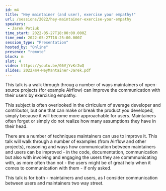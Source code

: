 ```yaml
---
id: m4
title: "Hey maintainer (and user), exercise your empathy!"
url: /sessions/2022/hey-maintainer-exercise-your-empathy
speakers:
 - Jarek Potiuk
time_start: 2022-05-27T18:00:00.000Z
time_end: 2022-05-27T18:25:00.000Z
session_type: "Presentation"
hosted_by: "Online"
presence: "remote"
block: m
slot: 4
video: https://youtu.be/G6VjYvKr2wQ
slides: 2022/m4-HeyMantainer-Jarek.pdf
---
```


This talk is a walk through throug a number of ways maintainers of open-source projects (for example Airflow) can improve the communication with their users by exercising empathy.
  
This subject is often overlooked in the cirriculum of average developer and contributor, but one that can make or break the product you developed, simply because it will become more approachable for users. Maintainers often forget or simply do not realize how many assumptions they have in their head.
 
There are a number of techniques maintainers can use to improve it. This talk will walk through a number of examples (from Airflow and other projects), reasoning and ways how communication between maintainers and users can be improved - in the code, documentation, communication but also with involving and engaging the users they are commmunicating with, as more often than not - the users might be of great help when it comes to communication with them - if only asked.
 
This talk is for both - maintainers and users, as I consider communication between users and maintainers two way street.